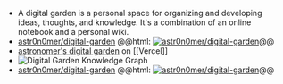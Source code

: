 - A digital garden is a personal space for organizing and developing ideas, thoughts, and knowledge. It's a combination of an online notebook and a personal wiki.
- [astr0n0mer/digital-garden](https://github.com/astr0n0mer/digital-garden)
  @@html: <a href="https://github.com/astr0n0mer/digital-garden/"><img src="https://github-readme-stats-astronomer.vercel.app/api/pin/?username=astr0n0mer&repo=digital-garden&theme=tokyonight" alt="astr0n0mer/digital-garden"/></a>@@
- [astronomer's digital garden](https://dgarden.vercel.app/#/graph) on [[Vercel]]
- ![Digital Garden Knowledge Graph](https://github.com/astr0n0mer/astr0n0mer/assets/42691857/36c5ba61-07a1-4099-a9c1-4a7a8d0c4ee0)
- [astr0n0mer/digital-garden](https://github.com/astr0n0mer/digital-garden)
  @@html: <a href="https://github.com/astr0n0mer/digital-garden/"><img src="https://github-readme-stats-astronomer.vercel.app/api/pin/?username=astr0n0mer&repo=digital-garden&theme=tokyonight" alt="astr0n0mer/digital-garden"/></a>@@